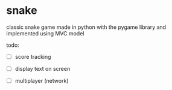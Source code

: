snake
=====

classic snake game made in python with the pygame library and implemented using MVC model

todo:
- [ ] score tracking
- [ ] display text on screen
- [ ] multiplayer (network)

